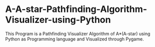 # A-A-star-Pathfinding-Algorithm-Visualizer-using-Python
This Program is a Pathfinding Visualizer Algorithm of A*(A-star) using Python as Programming language and Visualized through Pygame. 
